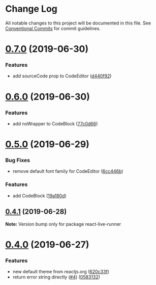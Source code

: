 # Change Log

All notable changes to this project will be documented in this file.
See [Conventional Commits](https://conventionalcommits.org) for commit guidelines.

# [0.7.0](https://github.com/nihgwu/react-runner/compare/react-live-runner@0.6.0...react-live-runner@0.7.0) (2019-06-30)


### Features

* add sourceCode prop to CodeEditor ([d440f92](https://github.com/nihgwu/react-runner/commit/d440f92))





# [0.6.0](https://github.com/nihgwu/react-runner/compare/react-live-runner@0.5.0...react-live-runner@0.6.0) (2019-06-30)


### Features

* add noWrapper to CodeBlock ([77c0d66](https://github.com/nihgwu/react-runner/commit/77c0d66))





# [0.5.0](https://github.com/nihgwu/react-runner/compare/react-live-runner@0.4.1...react-live-runner@0.5.0) (2019-06-29)


### Bug Fixes

* remove default font family for CodeEditor ([6cc446b](https://github.com/nihgwu/react-runner/commit/6cc446b))


### Features

* add CodeBlock ([19a180d](https://github.com/nihgwu/react-runner/commit/19a180d))





## [0.4.1](https://github.com/nihgwu/react-runner/compare/react-live-runner@0.4.0...react-live-runner@0.4.1) (2019-06-28)

**Note:** Version bump only for package react-live-runner





# [0.4.0](https://github.com/nihgwu/react-runner/compare/react-live-runner@0.3.0...react-live-runner@0.4.0) (2019-06-27)


### Features

* new default theme from reactjs.org ([620c33f](https://github.com/nihgwu/react-runner/commit/620c33f))
* return error string directly ([#4](https://github.com/nihgwu/react-runner/issues/4)) ([0583132](https://github.com/nihgwu/react-runner/commit/0583132))
